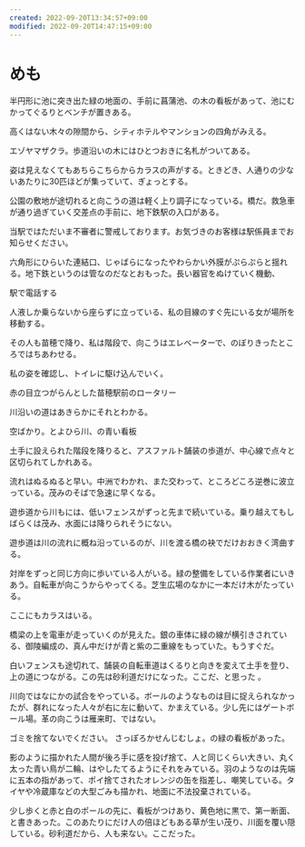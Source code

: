```yaml
---
created: 2022-09-20T13:34:57+09:00
modified: 2022-09-20T14:47:15+09:00
---
```


# めも

半円形に池に突き出た緑の地面の、手前に菖蒲池、の木の看板があって、池にむかってぐるりとベンチが置きある。

高くはない木々の隙間から、シティホテルやマンションの四角がみえる。

エゾヤマザクラ。歩道沿いの木にはひとつおきに名札がついてある。

姿は見えなくてもあちらこちらからカラスの声がする。ときどき、人通りの少ないあたりに30匹ほどが集っていて、ぎょっとする。

公園の敷地が途切れると向こうの道は軽く上り調子になっている。橋だ。救急車が通り過ぎていく交差点の手前に、地下鉄駅の入口がある。

当駅ではただいま不審者に警戒しております。お気づきのお客様は駅係員までお知らせください。

六角形にひらいた連結口、じゃばらになったやわらかい外膜がぷらぷらと揺れる。地下鉄というのは管なのだなとおもった。長い器官をぬけていく機動、

駅で電話する

人液しか乗らないから座らずに立っている、私の目線のすぐ先にいる女が場所を移動する。

その人も苗穂で降り、私は階段で、向こうはエレベーターで、のぼりきったところではちあわせる。

私の姿を確認し、トイレに駆け込んでいく。

赤の目立つがらんとした苗穂駅前のロータリー

川沿いの道はあきらかにそれとわかる。

空ばかり。とよひら川、の青い看板

土手に設えられた階段を降りると、アスファルト舗装の歩道が、中心線で点々と区切られてしかれある。

流れはぬるぬると早い。中洲でわかれ、また交わって、ところどころ逆巻に波立っている。茂みのそばで急速に早くなる。

遊歩道から川もには、低いフェンスがずっと先まで続いている。乗り越えてもしばらくは茂み、水面には降りられそうにない。

遊歩道は川の流れに概ね沿っているのが、川を渡る橋の袂でだけおおきく湾曲する。

対岸をずっと同じ方向に歩いている人がいる。緑の整備をしている作業者にいきあう。自転車が向こうからやってくる。芝生広場のなかに一本だけ木がたっている。


ここにもカラスはいる。

橋梁の上を電車が走っていくのが見えた。銀の車体に緑の線が横引きされている、御陵編成の、真ん中だけが青と紫の二重線をもっていた。もうすぐだ。

白いフェンスも途切れて、舗装の自転車道はくるりと向きを変えて土手を登り、上の道につながる。この先は砂利道だけになった。ここだ、と思った
。

川向ではなにかの試合をやっている。ボールのようなものは目に捉えられなかったが、群れになった人々が右に左に動いて、かまえている。少し先にはゲートボール場。革の向こうは雁来町、ではない。

ゴミを捨てないでください。
さっぽろかせんじむしょ。の緑の看板があった。

影のように描かれた人間が後ろ手に感を投げ捨て、人と同じくらい大きい、丸く太った青い鳥が二輪、はやしたてるようにそれをみている。羽のようなのは先端に五本の指があって、ポイ捨てされたオレンジの缶を指差し、嘲笑している。タイヤや冷蔵庫などの大型ごみも描かれ、地面に不法投棄されている。

少し歩くと赤と白のポールの先に、看板がつけあり、黄色地に黒で、第一断面、と書きあった。このあたりにだけ人の倍ほどもある草が生い茂り、川面を覆い隠している。砂利道だから、人も来ない。ここだった。
